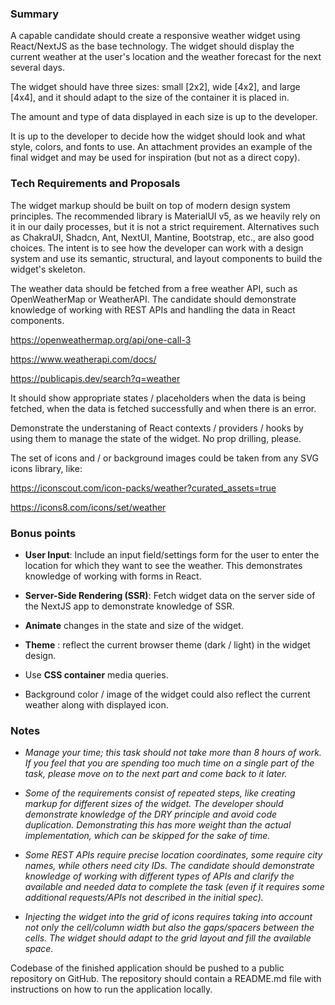 ### Summary

A capable candidate should create a responsive weather widget using React/NextJS as the base technology. The widget should display the current weather at the user's location and the weather forecast for the next several days.

The widget should have three sizes: small [2x2], wide [4x2], and large [4x4], and it should adapt to the size of the container it is placed in.

The amount and type of data displayed in each size is up to the developer.

It is up to the developer to decide how the widget should look and what style, colors, and fonts to use. An attachment provides an example of the final widget and may be used for inspiration (but not as a direct copy).

### Tech Requirements and Proposals

The widget markup should be built on top of modern design system principles. The recommended library is MaterialUI v5, as we heavily rely on it in our daily processes, but it is not a strict requirement. Alternatives such as ChakraUI, Shadcn, Ant, NextUI, Mantine, Bootstrap, etc., are also good choices. The intent is to see how the developer can work with a design system and use its semantic, structural, and layout components to build the widget's skeleton.

The weather data should be fetched from a free weather API, such as OpenWeatherMap or WeatherAPI. The candidate should demonstrate knowledge of working with REST APIs and handling the data in React components.

https://openweathermap.org/api/one-call-3

https://www.weatherapi.com/docs/

https://publicapis.dev/search?q=weather

It should show appropriate states / placeholders when the data is being fetched, when the data is fetched successfully and when there is an error.

Demonstrate the understaning of React contexts / providers / hooks by using them to manage the state of the widget. No prop drilling, please.

The set of icons and / or background images could be taken from any SVG icons library, like:

https://iconscout.com/icon-packs/weather?curated_assets=true

https://icons8.com/icons/set/weather

### Bonus points

-   **User Input**: Include an input field/settings form for the user to enter the location for which they want to see the weather. This demonstrates knowledge of working with forms in React.

-   **Server-Side Rendering (SSR)**: Fetch widget data on the server side of the NextJS app to demonstrate knowledge of SSR.

-   **Animate** changes in the state and size of the widget.

-   **Theme** : reflect the current browser theme (dark / light) in the widget design.

-   Use **CSS container** media queries.

-   Background color / image of the widget could also reflect the current weather along with displayed icon.

### Notes

-   _Manage your time; this task should not take more than 8 hours of work. If you feel that you are spending too much time on a single part of the task, please move on to the next part and come back to it later._

-   _Some of the requirements consist of repeated steps, like creating markup for different sizes of the widget. The developer should demonstrate knowledge of the DRY principle and avoid code duplication. Demonstrating this has more weight than the actual implementation, which can be skipped for the sake of time._

-   _Some REST APIs require precise location coordinates, some require city names, while others need city IDs. The candidate should demonstrate knowledge of working with different types of APIs and clarify the available and needed data to complete the task (even if it requires some additional requests/APIs not described in the initial spec)._

-   _Injecting the widget into the grid of icons requires taking into account not only the cell/column width but also the gaps/spacers between the cells. The widget should adapt to the grid layout and fill the available space._

Codebase of the finished application should be pushed to a public repository on GitHub. The repository should contain a README.md file with instructions on how to run the application locally.
